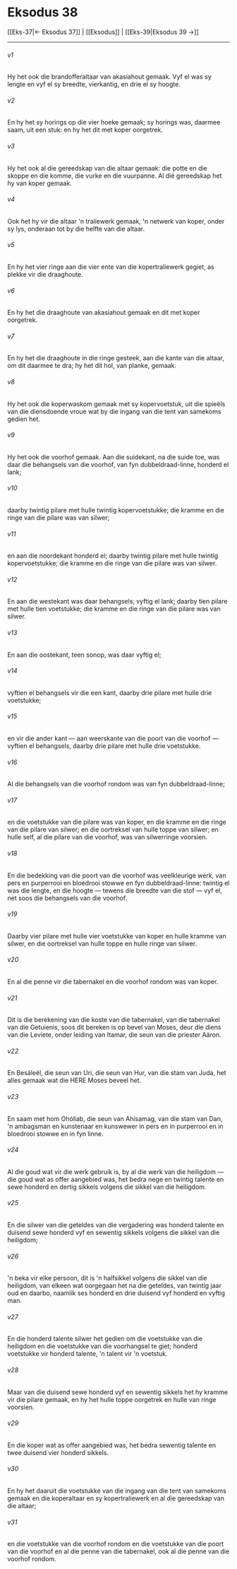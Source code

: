 # Eksodus 38

[[Eks-37|← Eksodus 37]] | [[Eksodus]] | [[Eks-39|Eksodus 39 →]]
***

###### v1
Hy het ook die brandofferaltaar van akasiahout gemaak. Vyf el was sy lengte en vyf el sy breedte, vierkantig, en drie el sy hoogte. 
###### v2
En hy het sy horings op die vier hoeke gemaak; sy horings was, daarmee saam, uit een stuk: en hy het dit met koper oorgetrek. 
###### v3
Hy het ook al die gereedskap van die altaar gemaak: die potte en die skoppe en die komme, die vurke en die vuurpanne. Al dié gereedskap het hy van koper gemaak. 
###### v4
Ook het hy vir die altaar 'n traliewerk gemaak, 'n netwerk van koper, onder sy lys, onderaan tot by die helfte van die altaar. 
###### v5
En hy het vier ringe aan die vier ente van die kopertraliewerk gegiet, as plekke vir die draaghoute. 
###### v6
En hy het die draaghoute van akasiahout gemaak en dit met koper oorgetrek. 
###### v7
En hy het die draaghoute in die ringe gesteek, aan die kante van die altaar, om dit daarmee te dra; hy het dit hol, van planke, gemaak. 
###### v8
Hy het ook die koperwaskom gemaak met sy kopervoetstuk, uit die spieëls van die diensdoende vroue wat by die ingang van die tent van samekoms gedien het. 
###### v9
Hy het ook die voorhof gemaak. Aan die suidekant, na die suide toe, was daar die behangsels van die voorhof, van fyn dubbeldraad-linne, honderd el lank; 
###### v10
daarby twintig pilare met hulle twintig kopervoetstukke; die kramme en die ringe van die pilare was van silwer; 
###### v11
en aan die noordekant honderd el; daarby twintig pilare met hulle twintig kopervoetstukke; die kramme en die ringe van die pilare was van silwer. 
###### v12
En aan die westekant was daar behangsels, vyftig el lank; daarby tien pilare met hulle tien voetstukke; die kramme en die ringe van die pilare was van silwer. 
###### v13
En aan die oostekant, teen sonop, was daar vyftig el; 
###### v14
vyftien el behangsels vir die een kant, daarby drie pilare met hulle drie voetstukke; 
###### v15
en vir die ander kant — aan weerskante van die poort van die voorhof — vyftien el behangsels, daarby drie pilare met hulle drie voetstukke. 
###### v16
Al die behangsels van die voorhof rondom was van fyn dubbeldraad-linne; 
###### v17
en die voetstukke van die pilare was van koper, en die kramme en die ringe van die pilare van silwer; en die oortreksel van hulle toppe van silwer; en hulle self, al die pilare van die voorhof, was van silwerringe voorsien. 
###### v18
En die bedekking van die poort van die voorhof was veelkleurige werk, van pers en purperrooi en bloedrooi stowwe en fyn dubbeldraad-linne: twintig el was die lengte, en die hoogte — tewens die breedte van die stof — vyf el, net soos die behangsels van die voorhof. 
###### v19
Daarby vier pilare met hulle vier voetstukke van koper en hulle kramme van silwer, en die oortreksel van hulle toppe en hulle ringe van silwer. 
###### v20
En al die penne vir die tabernakel en die voorhof rondom was van koper. 
###### v21
Dit is die berekening van die koste van die tabernakel, van die tabernakel van die Getuienis, soos dit bereken is op bevel van Moses, deur die diens van die Leviete, onder leiding van Itamar, die seun van die priester Aäron. 
###### v22
En Besáleël, die seun van Uri, die seun van Hur, van die stam van Juda, het alles gemaak wat die HERE Moses beveel het. 
###### v23
En saam met hom Ohóliab, die seun van Ahísamag, van die stam van Dan, 'n ambagsman en kunstenaar en kunswewer in pers en in purperrooi en in bloedrooi stowwe en in fyn linne. 
###### v24
Al die goud wat vir die werk gebruik is, by al die werk van die heiligdom — die goud wat as offer aangebied was, het bedra nege en twintig talente en sewe honderd en dertig sikkels volgens die sikkel van die heiligdom. 
###### v25
En die silwer van die geteldes van die vergadering was honderd talente en duisend sewe honderd vyf en sewentig sikkels volgens die sikkel van die heiligdom; 
###### v26
'n beka vir elke persoon, dit is 'n halfsikkel volgens die sikkel van die heiligdom, van elkeen wat oorgegaan het na die geteldes, van twintig jaar oud en daarbo, naamlik ses honderd en drie duisend vyf honderd en vyftig man. 
###### v27
En die honderd talente silwer het gedien om die voetstukke van die heiligdom en die voetstukke van die voorhangsel te giet; honderd voetstukke vir honderd talente, 'n talent vir 'n voetstuk. 
###### v28
Maar van die duisend sewe honderd vyf en sewentig sikkels het hy kramme vir die pilare gemaak, en hy het hulle toppe oorgetrek en hulle van ringe voorsien. 
###### v29
En die koper wat as offer aangebied was, het bedra sewentig talente en twee duisend vier honderd sikkels. 
###### v30
En hy het daaruit die voetstukke van die ingang van die tent van samekoms gemaak en die koperaltaar en sy kopertraliewerk en al die gereedskap van die altaar; 
###### v31
en die voetstukke van die voorhof rondom en die voetstukke van die poort van die voorhof en al die penne van die tabernakel, ook al die penne van die voorhof rondom. 
